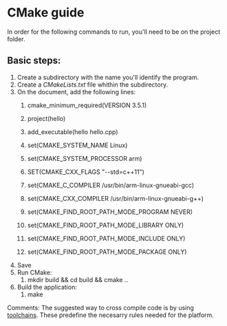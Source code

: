 # CMake guide

In order for the following commands to run, you'll need to be on the project folder. 

## Basic steps:
1. Create a subdirectory with the name you'll identify the program.
2. Create a *CMakeLists.txt* file whithin the subdirectory.
3. On the document, add the following lines:
   1. cmake_minimum_required(VERSION 3.5.1)
   2. project(hello)
   3. add_executable(hello hello.cpp)
   
   4. set(CMAKE_SYSTEM_NAME Linux)
   5. set(CMAKE_SYSTEM_PROCESSOR arm)
   6. SET(CMAKE_CXX_FLAGS "--std=c++11")
   7. set(CMAKE_C_COMPILER /usr/bin/arm-linux-gnueabi-gcc)
   8. set(CMAKE_CXX_COMPILER /usr/bin/arm-linux-gnueabi-g++)
   9.  set(CMAKE_FIND_ROOT_PATH_MODE_PROGRAM NEVER)
   10. set(CMAKE_FIND_ROOT_PATH_MODE_LIBRARY ONLY)
   11. set(CMAKE_FIND_ROOT_PATH_MODE_INCLUDE ONLY)
   12. set(CMAKE_FIND_ROOT_PATH_MODE_PACKAGE ONLY)
4. Save 
5. Run CMake:
   1. mkdir build && cd build && cmake ..
6. Build the application:
   1. make

Comments: 
    The suggested way to cross compile code is by using [toolchains](https://cmake.org/cmake/help/v3.6/manual/cmake-toolchains.7.html). These predefine the necesarry rules needed for the platform.